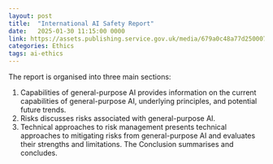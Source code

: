 ```yaml
---
layout: post
title:  "International AI Safety Report"
date:   2025-01-30 11:15:00 0000
link: https://assets.publishing.service.gov.uk/media/679a0c48a77d250007d313ee/International_AI_Safety_Report_2025_accessible_f.pdf
categories: Ethics
tags: ai-ethics
---
```


The report is organised into three main sections:
1. Capabilities of general-purpose AI provides information on the current capabilities of general-purpose AI, underlying principles, and potential future trends. 
2. Risks discusses risks associated with general-purpose AI. 
3. Technical approaches to risk management presents technical approaches to mitigating risks from general-purpose AI and evaluates their strengths and limitations. The Conclusion summarises and concludes.
